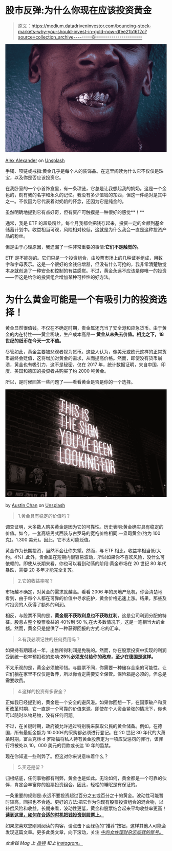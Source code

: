 # 股市反弹:为什么你现在应该投资黄金

> 原文：<https://medium.datadriveninvestor.com/bouncing-stock-markets-why-you-should-invest-in-gold-now-dfee21b1612c?source=collection_archive---------8----------------------->

![](img/d7ef39c155a58ef0346c2e682783d112.png)

[Alex Alexander](https://unsplash.com/@lexscope?utm_source=medium&utm_medium=referral) on [Unsplash](https://unsplash.com?utm_source=medium&utm_medium=referral)

手镯、项链或戒指:黄金几乎是每个人的装饰品。在这里阅读为什么它不仅仅是珠宝，以及你是否应该投资它。

在我卧室的一个小首饰盒里，有一条项链，它总是让我想起我的奶奶。这是一个金色的，刻有我的名字和永久的记忆。我没有多少值钱的东西，但这一件绝对是其中之一。不仅因为它代表着对奶奶的怀念，还因为它是纯金的。

虽然明确地提到它有点好奇，但有资产可触摸是一种很好的感觉**！**

通常，我是 ETF 的超级粉丝。每个月我都会把钱存起来，投资一定的金额到基金储蓄计划中。收益相当可观，风险相对较低，这就是为什么我会一直是这种投资产品的粉丝。

但是由于心理原因，我遗漏了一件非常重要的事情:**它们不是触觉的。**

ETF 是不能碰的。它们只是一个投资组合，由股票市场上的几种证券组成，用数字和字母表示。这是一个很好的金钱倍增器，但没有什么可抢的，我非常清楚触觉本身就创造了一种安全和控制的有益感觉。不过，黄金永远不应该是你唯一的投资——但这是给你的投资组合增加某种可控性的好方法。

# 为什么黄金可能是一个有吸引力的投资选择！

黄金显然很值钱。不仅在不确定时期，贵金属还充当了安全港和应急货币。由于黄金的内在特性——黄金稀缺，生产成本高昂— **黄金从未失去价值。相比之下，18 世纪的纸币在今天一文不值。**

尽管如此，黄金主要被悲观者视为货币。这些人认为，像美元或欧元这样的正常货币最终会贬值，这将增加对黄金的需求，从而提高价格。然而，即使没有货币崩溃，黄金也有吸引力，这不是秘密。仅在 2017 年，统计数据证明，来自中国、印度、美国和德国的投资者共购买了约 2000 吨黄金。

所以，是时候回答一些问题了——看看黄金是否是你的一个选择。

![](img/d12d1343d3dfb2a705a596b937e2d579.png)

by [Austin Chan](https://unsplash.com/@austinchan?utm_source=medium&utm_medium=referral) on [Unsplash](https://unsplash.com?utm_source=medium&utm_medium=referral)

> 1.黄金具有稳定的价值吗？

调查证明，大多数人购买黄金是因为它的可靠性。历史表明:黄金确实具有稳定的价值。如今，一套高级男式西装与古罗马的宽袍价格相同:一盎司黄金(约为 100 克)。1.300 美元)。因此，它不太可能贬值。

黄金作为长期投资，当然不会让你失望。然而，与 ETF 相比，收益率相当低(大约。4%) .此外，贵金属在短期内很容易波动，所以如果你不喜欢风险，没什么可依赖的。即使从长期来看，你也可以看到动荡的阶段:黄金市场在 20 世纪 80 年代暴跌，需要 20 多年才能完全复苏。

> 2.它的收益率呢？

市场越不确定，对黄金的需求就越高。看看 2006 年的房地产危机，你会清楚地看到，由于每个人都在可靠的价值中寻求庇护，黄金价格迅速上涨。结果，那些及时投资的人获得了额外的利润。

相反，与股票不同的是，**黄金既不获取利息也不获取红利**，这是公司利润分配的特征。股息占整个股票收益的 40%到 50 %,在大多数情况下，这是一笔相当大的金额。然而，黄金只是提供了一种获得回报的方式:它的汇率。

> 3.有我必须记住的任何费用吗？

如果持有期超过一年，出售所得利润是免税的。然而，你在股票投资中实现的利润受到统一税率预扣税的影响:**25%必须支付给你的政府，至少在德国是这样。**

不太乐观的是，黄金必须被珍惜。与股票不同，你需要一种储存金条的可能性。让它们躺在家里不仅仅是鲁莽，所以你肯定需要安全保管。保险箱是必须的，但总是需要收费。

> 4.这样的投资有多安全？

正如我已经提到的，黄金是一个安全的避风港。如果你回想一下，在国家破产和货币改革时期，它一直是一个可靠的价值来源。即使在个人资金紧张的情况下，你也可以随时以物易物，没有任何问题。

不过，在关键时期，政府被允许通过特别税来获取公民的黄金储备。例如，在德国，所有最低金额为 10.000€的采购都必须进行登记。在 20 世纪 30 年代的大萧条时期，富兰克林·d·罗斯福将私人持有黄金股票定为一项应受惩罚的罪行，该罪行将被处以 10，000 美元的罚款或长达 10 年的监禁。

现在你知道一些利弊了。但这对你来说意味着什么？

> 5.买还是留？

归根结底，任何事物都有利弊，黄金也是如此。无论如何，黄金都是一个可靠的伙伴，肯定会丰富你的股票投资组合。因此，轻松的睡眠是有保证的。

一条重要的规则是:永远不要投资超过百分之五或百分之十的黄金。波动性可能暂时较高，回报也不合适。更好的方法:把它作为你现有股票投资组合的混合物，以补偿风险和收益。长期来看，波动性更低，黄金和股票结合起来平均收益率更高！ [**读到这里，如何在合适的时机把钱投资到股票上。**](https://femalemoneymag.com/2018/04/30/right-time-buying-stocks/)

如果您喜欢您刚刚阅读的内容，请点击下面绿色的“推荐”按钮，这样其他人可能会发现这篇文章。更多此类文章，向下滚动，关注 [*中的女性理财杂志或我的账号。*](https://medium.com/@sabrinakeler)

*女金钱 Mag 上* [*推特*](https://twitter.com/femalemoneymag) *和上* [*instagram。*](https://www.instagram.com/femalemoneymag/)